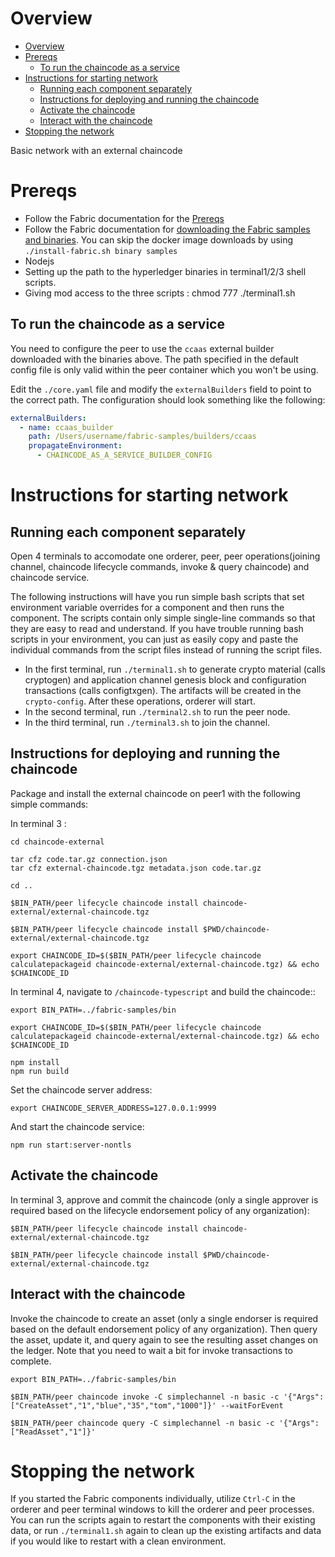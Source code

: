 
# Overview
- [Overview](#overview)
- [Prereqs](#prereqs)
  - [To run the chaincode as a service](#to-run-the-chaincode-as-a-service)
- [Instructions for starting network](#instructions-for-starting-network)
  - [Running each component separately](#running-each-component-separately)
  - [Instructions for deploying and running the chaincode](#instructions-for-deploying-and-running-the-chaincode)
  - [Activate the chaincode](#activate-the-chaincode)
  - [Interact with the chaincode](#interact-with-the-chaincode)
- [Stopping the network](#stopping-the-network)

Basic network with an external chaincode 

# Prereqs

- Follow the Fabric documentation for the [Prereqs](https://hyperledger-fabric.readthedocs.io/en/latest/prereqs.html)
- Follow the Fabric documentation for [downloading the Fabric samples and binaries](https://hyperledger-fabric.readthedocs.io/en/latest/install.html). You can skip the docker image downloads by using `./install-fabric.sh binary samples`
- Nodejs 
- Setting up the path to the hyperledger binaries in terminal1/2/3 shell scripts.
- Giving mod access to the three scripts : chmod 777 ./terminal1.sh

## To run the chaincode as a service

You need to configure the peer to use the `ccaas` external builder downloaded with the binaries above.
The path specified in the default config file is only valid within the peer container which you won't be using.

Edit the `./core.yaml` file and modify the `externalBuilders` field to point to the correct path.
The configuration should look something like the following:

```yaml
externalBuilders:
  - name: ccaas_builder
    path: /Users/username/fabric-samples/builders/ccaas  
    propagateEnvironment:
      - CHAINCODE_AS_A_SERVICE_BUILDER_CONFIG
```

# Instructions for starting network

## Running each component separately

Open 4 terminals to accomodate one orderer, peer, peer operations(joining channel, chaincode lifecycle commands, invoke & query chaincode) and chaincode service.

The following instructions will have you run simple bash scripts that set environment variable overrides for a component and then runs the component.
The scripts contain only simple single-line commands so that they are easy to read and understand.
If you have trouble running bash scripts in your environment, you can just as easily copy and paste the individual commands from the script files instead of running the script files.

- In the first terminal, run `./terminal1.sh` to generate crypto material (calls cryptogen) and application channel genesis block and configuration transactions (calls configtxgen). The artifacts will be created in the `crypto-config`. After these operations, orderer will start.
- In the second terminal, run `./terminal2.sh` to run the peer node.
- In the third terminal, run `./terminal3.sh` to join the channel. 

## Instructions for deploying and running the chaincode

Package and install the external chaincode on peer1 with the following simple commands:

In terminal 3 :

```shell
cd chaincode-external

tar cfz code.tar.gz connection.json
tar cfz external-chaincode.tgz metadata.json code.tar.gz

cd ..

$BIN_PATH/peer lifecycle chaincode install chaincode-external/external-chaincode.tgz

$BIN_PATH/peer lifecycle chaincode install $PWD/chaincode-external/external-chaincode.tgz

export CHAINCODE_ID=$($BIN_PATH/peer lifecycle chaincode calculatepackageid chaincode-external/external-chaincode.tgz) && echo $CHAINCODE_ID

```

In terminal 4, navigate to `/chaincode-typescript` and build the chaincode::

```shell
export BIN_PATH=../fabric-samples/bin

export CHAINCODE_ID=$($BIN_PATH/peer lifecycle chaincode calculatepackageid chaincode-external/external-chaincode.tgz) && echo $CHAINCODE_ID
```

```shell
npm install
npm run build
```

Set the chaincode server address:

```shell
export CHAINCODE_SERVER_ADDRESS=127.0.0.1:9999
```

And start the chaincode service:

```shell
npm run start:server-nontls
```

## Activate the chaincode

In terminal 3, approve and commit the chaincode (only a single approver is required based on the lifecycle endorsement policy of any organization):

```shell
$BIN_PATH/peer lifecycle chaincode install chaincode-external/external-chaincode.tgz

$BIN_PATH/peer lifecycle chaincode install $PWD/chaincode-external/external-chaincode.tgz
```

## Interact with the chaincode

Invoke the chaincode to create an asset (only a single endorser is required based on the default endorsement policy of any organization).
Then query the asset, update it, and query again to see the resulting asset changes on the ledger. Note that you need to wait a bit for invoke transactions to complete.

``` shell
export BIN_PATH=../fabric-samples/bin

$BIN_PATH/peer chaincode invoke -C simplechannel -n basic -c '{"Args":["CreateAsset","1","blue","35","tom","1000"]}' --waitForEvent 

$BIN_PATH/peer chaincode query -C simplechannel -n basic -c '{"Args":["ReadAsset","1"]}'

```

# Stopping the network

If you started the Fabric components individually, utilize `Ctrl-C` in the orderer and peer terminal windows to kill the orderer and peer processes. You can run the scripts again to restart the components with their existing data, or run `./terminal1.sh` again to clean up the existing artifacts and data if you would like to restart with a clean environment.